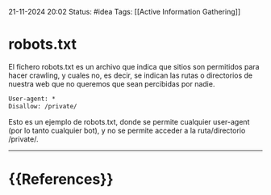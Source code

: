 21-11-2024 20:02
Status: #idea
Tags: [[Active Information Gathering]]

# robots.txt

El fichero robots.txt es un archivo que indica que sitios son permitidos para hacer crawling, y cuales no, es decir, se indican las rutas o directorios de nuestra web que no queremos que sean percibidas por nadie.

```txt
User-agent: *
Disallow: /private/
```

Esto es un ejemplo de robots.txt, donde se permite cualquier user-agent (por lo tanto cualquier bot), y no se permite acceder a la ruta/directorio /private/.



---
# {{References}}